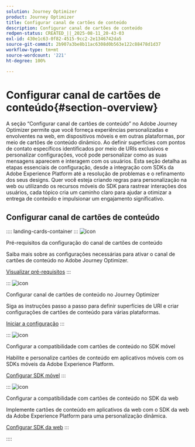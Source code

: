 ```yaml
---
solution: Journey Optimizer
product: Journey Optimizer
title: Configurar canal de cartões de conteúdo
description: Configurar canal de cartões de conteúdo
redpen-status: CREATED_||_2025-08-11_20-43-03
exl-id: 430e1c63-0f82-4515-9cc2-2e1346742da5
source-git-commit: 2b907a3be8b11ac6308d0b563e122c88478d1d37
workflow-type: tm+mt
source-wordcount: '221'
ht-degree: 100%

---
```


# Configurar canal de cartões de conteúdo{#section-overview}

A seção “Configurar canal de cartões de conteúdo” no Adobe Journey Optimizer permite que você forneça experiências personalizadas e envolventes na web, em dispositivos móveis e em outras plataformas, por meio de cartões de conteúdo dinâmico. Ao definir superfícies com pontos de contato específicos identificados por meio de URIs exclusivos e personalizar configurações, você pode personalizar como as suas mensagens aparecem e interagem com os usuários. Esta seção detalha as etapas essenciais de configuração, desde a integração com SDKs da Adobe Experience Platform até a resolução de problemas e o refinamento dos seus designs. Quer você esteja criando regras para personalização na web ou utilizando os recursos móveis do SDK para rastrear interações dos usuários, cada tópico cria um caminho claro para ajudar a otimizar a entrega de conteúdo e impulsionar um engajamento significativo.

## Configurar canal de cartões de conteúdo

:::: landing-cards-container
:::
![icon](https://cdn.experienceleague.adobe.com/icons/gear.svg)

Pré-requisitos da configuração do canal de cartões de conteúdo

Saiba mais sobre as configurações necessárias para ativar o canal de cartões de conteúdo no Adobe Journey Optimizer.

[Visualizar pré-requisitos](../using/content-card/content-card-configuration-prereq.md)
:::

:::
![icon](https://cdn.experienceleague.adobe.com/icons/circle-play.svg?lang=pt-BR)

Configurar canal de cartões de conteúdo no Journey Optimizer

Siga as instruções passo a passo para definir superfícies de URI e criar configurações de cartões de conteúdo para várias plataformas.

[Iniciar a configuração](../using/content-card/content-card-configuration.md)
:::

:::
![icon](https://cdn.experienceleague.adobe.com/icons/code-branch.svg)

Configurar a compatibilidade com cartões de conteúdo no SDK móvel

Habilite e personalize cartões de conteúdo em aplicativos móveis com os SDKs móveis da Adobe Experience Platform.

[Configurar SDK móvel](../using/content-card/content-card-lp.md)
:::

:::
![icon](https://cdn.experienceleague.adobe.com/icons/code-branch.svg)

Configurar a compatibilidade com cartões de conteúdo no SDK da web

Implemente cartões de conteúdo em aplicativos da web com o SDK da web da Adobe Experience Platform para uma personalização dinâmica.

[Configurar SDK da web](../using/content-card/content-card-configuration-sdk.md)
:::

::::
